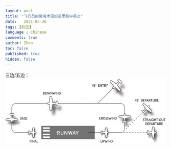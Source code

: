 ```yaml
---
layout: post
title: "飞行员的常用术语的意思和中英文"
date:   2021-05-26
tags: [航空]
language : Chinese
comments: true
author: Zhen
toc: false
published: true
hidden: false
---
```

三边/五边：
![机场五边图](https://github.com/hytvszz/hytvszz.github.io/raw/master/images/%E8%88%AA%E7%A9%BA%E4%BA%94%E8%BE%B9.jpg)


<!--stackedit_data:
eyJoaXN0b3J5IjpbLTYxOTA5NzMwMSwtOTA3NDQ0MzIsLTEzNT
I3NDQxNTIsNDY0OTkxMTU3XX0=
-->